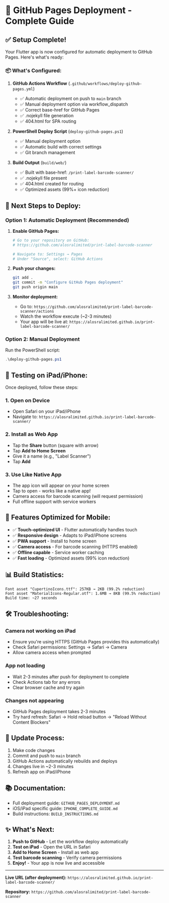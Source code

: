 # 🚀 GitHub Pages Deployment - Complete Guide

## ✅ Setup Complete!

Your Flutter app is now configured for automatic deployment to GitHub Pages. Here's what's ready:

### 📦 What's Configured:

1. **GitHub Actions Workflow** (`.github/workflows/deploy-github-pages.yml`)
   - ✅ Automatic deployment on push to `main` branch
   - ✅ Manual deployment option via workflow_dispatch
   - ✅ Correct base-href for GitHub Pages
   - ✅ .nojekyll file generation
   - ✅ 404.html for SPA routing

2. **PowerShell Deploy Script** (`deploy-github-pages.ps1`)
   - ✅ Manual deployment option
   - ✅ Automatic build with correct settings
   - ✅ Git branch management

3. **Build Output** (`build/web/`)
   - ✅ Built with base-href: `/print-label-barcode-scanner/`
   - ✅ .nojekyll file present
   - ✅ 404.html created for routing
   - ✅ Optimized assets (99%+ icon reduction)

## 🎯 Next Steps to Deploy:

### Option 1: Automatic Deployment (Recommended)

1. **Enable GitHub Pages:**
   ```bash
   # Go to your repository on GitHub:
   # https://github.com/alosralimited/print-label-barcode-scanner
   
   # Navigate to: Settings → Pages
   # Under "Source", select: GitHub Actions
   ```

2. **Push your changes:**
   ```bash
   git add .
   git commit -m "Configure GitHub Pages deployment"
   git push origin main
   ```

3. **Monitor deployment:**
   - Go to: `https://github.com/alosralimited/print-label-barcode-scanner/actions`
   - Watch the workflow execute (~2-3 minutes)
   - Your app will be live at: `https://alosralimited.github.io/print-label-barcode-scanner/`

### Option 2: Manual Deployment

Run the PowerShell script:
```powershell
.\deploy-github-pages.ps1
```

## 📱 Testing on iPad/iPhone:

Once deployed, follow these steps:

### 1. Open on Device
- Open Safari on your iPad/iPhone
- Navigate to: `https://alosralimited.github.io/print-label-barcode-scanner/`

### 2. Install as Web App
- Tap the **Share** button (square with arrow)
- Tap **Add to Home Screen**
- Give it a name (e.g., "Label Scanner")
- Tap **Add**

### 3. Use Like Native App
- The app icon will appear on your home screen
- Tap to open - works like a native app!
- Camera access for barcode scanning (will request permission)
- Full offline support with service workers

## 🔧 Features Optimized for Mobile:

- ✅ **Touch-optimized UI** - Flutter automatically handles touch
- ✅ **Responsive design** - Adapts to iPad/iPhone screens
- ✅ **PWA support** - Install to home screen
- ✅ **Camera access** - For barcode scanning (HTTPS enabled)
- ✅ **Offline capable** - Service worker caching
- ✅ **Fast loading** - Optimized assets (99% icon reduction)

## 📊 Build Statistics:

```
Font asset "CupertinoIcons.ttf": 257KB → 2KB (99.2% reduction)
Font asset "MaterialIcons-Regular.otf": 1.6MB → 8KB (99.5% reduction)
Build time: ~27 seconds
```

## 🛠️ Troubleshooting:

### Camera not working on iPad
- Ensure you're using HTTPS (GitHub Pages provides this automatically)
- Check Safari permissions: Settings → Safari → Camera
- Allow camera access when prompted

### App not loading
- Wait 2-3 minutes after push for deployment to complete
- Check Actions tab for any errors
- Clear browser cache and try again

### Changes not appearing
- GitHub Pages deployment takes 2-3 minutes
- Try hard refresh: Safari → Hold reload button → "Reload Without Content Blockers"

## 🔄 Update Process:

1. Make code changes
2. Commit and push to `main` branch
3. GitHub Actions automatically rebuilds and deploys
4. Changes live in ~2-3 minutes
5. Refresh app on iPad/iPhone

## 📚 Documentation:

- Full deployment guide: `GITHUB_PAGES_DEPLOYMENT.md`
- iOS/iPad specific guide: `IPHONE_COMPLETE_GUIDE.md`
- Build instructions: `BUILD_INSTRUCTIONS.md`

## ✨ What's Next:

1. **Push to GitHub** - Let the workflow deploy automatically
2. **Test on iPad** - Open the URL in Safari
3. **Add to Home Screen** - Install as web app
4. **Test barcode scanning** - Verify camera permissions
5. **Enjoy!** - Your app is now live and accessible

---

**Live URL (after deployment):**
`https://alosralimited.github.io/print-label-barcode-scanner/`

**Repository:**
`https://github.com/alosralimited/print-label-barcode-scanner`
